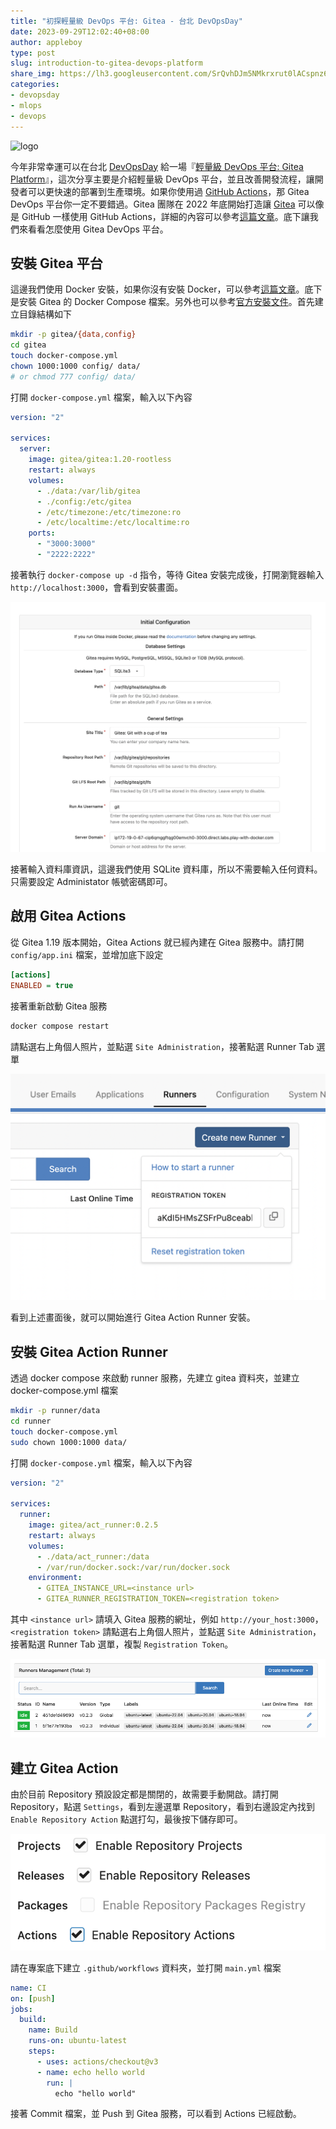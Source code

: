 ```yaml
---
title: "初探輕量級 DevOps 平台: Gitea - 台北 DevOpsDay"
date: 2023-09-29T12:02:40+08:00
author: appleboy
type: post
slug: introduction-to-gitea-devops-platform
share_img: https://lh3.googleusercontent.com/SrQvhDJm5NMkrxrut0lACspnz6iQSFCX3vlbtGCuAcwO-i_4iJCJ6trK3V2F6Q6s6fQ_EcSglwAL0qO0aLaTRtk4Ca32EI7Ks1H7u_nI9jC6xn3PF9hhgccjkbN3irX5pGi9kV-vIxk=w1920-h1080
categories:
- devopsday
- mlops
- devops
---
```


![logo](https://lh3.googleusercontent.com/SrQvhDJm5NMkrxrut0lACspnz6iQSFCX3vlbtGCuAcwO-i_4iJCJ6trK3V2F6Q6s6fQ_EcSglwAL0qO0aLaTRtk4Ca32EI7Ks1H7u_nI9jC6xn3PF9hhgccjkbN3irX5pGi9kV-vIxk=w1920-h1080)

今年非常幸運可以在台北 [DevOpsDay][3] 給一場『[輕量級 DevOps 平台: Gitea Platform][1]』，這次分享主要是介紹輕量級 DevOps 平台，並且改善開發流程，讓開發者可以更快速的部署到生產環境。如果你使用過 [GitHub Actions][5]，那 Gitea DevOps 平台你一定不要錯過。Gitea 團隊在 2022 年底開始打造讓 [Gitea][4] 可以像是 GitHub 一樣使用 GitHub Actions，詳細的內容可以參考[這篇文章][2]。底下讓我們來看看怎麼使用 Gitea DevOps 平台。

[1]:https://devopsdays.tw/2023/session-page/2366
[2]:https://blog.gitea.com/hacking-on-gitea-actions/
[3]:https://devopsdays.tw/
[4]:https://gitea.com/
[5]:https://github.com/features/actions

<!--more-->

## 安裝 Gitea 平台

這邊我們使用 Docker 安裝，如果你沒有安裝 Docker，可以參考[這篇文章][6]。底下是安裝 Gitea 的 Docker Compose 檔案。另外也可以參考[官方安裝文件][7]。首先建立目錄結構如下

```bash
mkdir -p gitea/{data,config}
cd gitea
touch docker-compose.yml
chown 1000:1000 config/ data/
# or chmod 777 config/ data/
```

打開 `docker-compose.yml` 檔案，輸入以下內容

```yaml
version: "2"

services:
  server:
    image: gitea/gitea:1.20-rootless
    restart: always
    volumes:
      - ./data:/var/lib/gitea
      - ./config:/etc/gitea
      - /etc/timezone:/etc/timezone:ro
      - /etc/localtime:/etc/localtime:ro
    ports:
      - "3000:3000"
      - "2222:2222"
```

接著執行 `docker-compose up -d` 指令，等待 Gitea 安裝完成後，打開瀏覽器輸入 `http://localhost:3000`，會看到安裝畫面。

![installation](/images/2023-09-29/installation.png)

接著輸入資料庫資訊，這邊我們使用 SQLite 資料庫，所以不需要輸入任何資料。只需要設定 Administator 帳號密碼即可。

[6]:https://docs.docker.com/engine/install/ubuntu/
[7]:https://docs.gitea.com/next/installation/install-with-docker-rootless

## 啟用 Gitea Actions

從 Gitea 1.19 版本開始，Gitea Actions 就已經內建在 Gitea 服務中。請打開 `config/app.ini` 檔案，並增加底下設定

```ini
[actions]
ENABLED = true
```

接著重新啟動 Gitea 服務

```bash
docker compose restart
```

請點選右上角個人照片，並點選 `Site Administration`，接著點選 Runner Tab 選單

![site setting](/images/2023-09-29/site-setting.png)

看到上述畫面後，就可以開始進行 Gitea Action Runner 安裝。

## 安裝 Gitea Action Runner

透過 docker compose 來啟動 runner 服務，先建立 gitea 資料夾，並建立 docker-compose.yml 檔案

```bash
mkdir -p runner/data
cd runner
touch docker-compose.yml
sudo chown 1000:1000 data/
```

打開 `docker-compose.yml` 檔案，輸入以下內容

```yaml
version: "2"

services:
  runner:
    image: gitea/act_runner:0.2.5
    restart: always
    volumes:
      - ./data/act_runner:/data
      - /var/run/docker.sock:/var/run/docker.sock
    environment:
      - GITEA_INSTANCE_URL=<instance url>
      - GITEA_RUNNER_REGISTRATION_TOKEN=<registration token>
```

其中 `<instance url>` 請填入 Gitea 服務的網址，例如 `http://your_host:3000`，`<registration token>` 請點選右上角個人照片，並點選 `Site Administration`，接著點選 Runner Tab 選單，複製 `Registration Token`。

![runner list](/images/2023-09-29/runner-list.png)

## 建立 Gitea Action

由於目前 Repository 預設設定都是關閉的，故需要手動開啟。請打開 Repository，點選 `Settings`，看到左邊選單 Repository，看到右邊設定內找到 `Enable Repository Action` 點選打勾，最後按下儲存即可。

![enable-action](/images/2023-09-29/enable-action.png)

請在專案底下建立 `.github/workflows` 資料夾，並打開 `main.yml` 檔案

```yaml
name: CI
on: [push]
jobs:
  build:
    name: Build
    runs-on: ubuntu-latest
    steps:
      - uses: actions/checkout@v3
      - name: echo hello world
        run: |
          echo "hello world"
```

接著 Commit 檔案，並 Push 到 Gitea 服務，可以看到 Actions 已經啟動。
